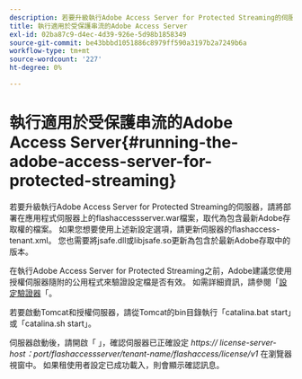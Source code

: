 ```yaml
---
description: 若要升級執行Adobe Access Server for Protected Streaming的伺服器，請將部署在應用程式伺服器上的flashaccessserver.war檔案，取代為包含最新Adobe存取權的檔案。 如果您想要使用上述新設定選項，請更新伺服器的flashaccess-tenant.xml。 您也需要將jsafe.dll或libjsafe.so更新為包含於最新Adobe存取中的版本。
title: 執行適用於受保護串流的Adobe Access Server
exl-id: 02ba87c9-d4ec-4d39-926e-5d98b1858349
source-git-commit: be43bbbd1051886c8979ff590a3197b2a7249b6a
workflow-type: tm+mt
source-wordcount: '227'
ht-degree: 0%

---
```


# 執行適用於受保護串流的Adobe Access Server{#running-the-adobe-access-server-for-protected-streaming}

若要升級執行Adobe Access Server for Protected Streaming的伺服器，請將部署在應用程式伺服器上的flashaccessserver.war檔案，取代為包含最新Adobe存取權的檔案。 如果您想要使用上述新設定選項，請更新伺服器的flashaccess-tenant.xml。 您也需要將jsafe.dll或libjsafe.so更新為包含於最新Adobe存取中的版本。

在執行Adobe Access Server for Protected Streaming之前，Adobe建議您使用授權伺服器隨附的公用程式來驗證設定檔是否有效。 如需詳細資訊，請參閱「[設定驗證器](../../aaxs-protected-streaming/aaxs-protected-streaming-utilities/configuration-validator.md)「。

若要啟動Tomcat和授權伺服器，請從Tomcat的bin目錄執行「catalina.bat start」或「catalina.sh start」。

伺服器啟動後，請開啟「 」，確認伺服器已正確設定 *https:// license-server-host：port/flashaccessserver/tenant-name/flashaccess/license/v1* 在瀏覽器視窗中。 如果租使用者設定已成功載入，則會顯示確認訊息。
